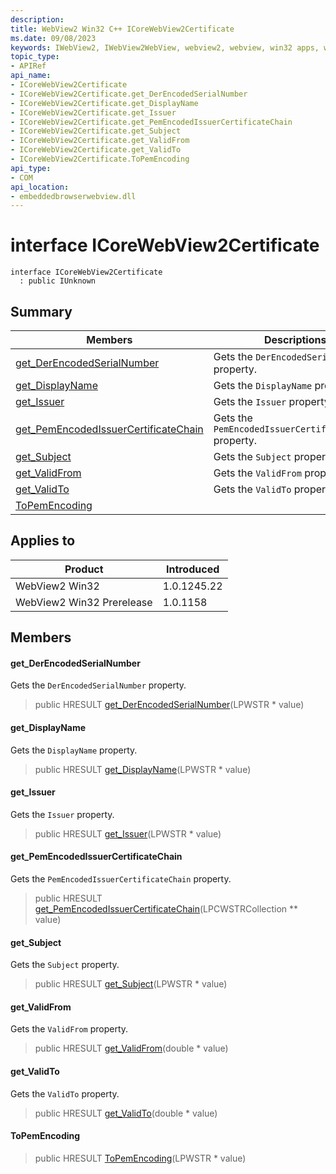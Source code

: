 ```yaml
---
description: 
title: WebView2 Win32 C++ ICoreWebView2Certificate
ms.date: 09/08/2023
keywords: IWebView2, IWebView2WebView, webview2, webview, win32 apps, win32, edge, ICoreWebView2, ICoreWebView2Controller, browser control, edge html, ICoreWebView2Certificate
topic_type: 
- APIRef
api_name:
- ICoreWebView2Certificate
- ICoreWebView2Certificate.get_DerEncodedSerialNumber
- ICoreWebView2Certificate.get_DisplayName
- ICoreWebView2Certificate.get_Issuer
- ICoreWebView2Certificate.get_PemEncodedIssuerCertificateChain
- ICoreWebView2Certificate.get_Subject
- ICoreWebView2Certificate.get_ValidFrom
- ICoreWebView2Certificate.get_ValidTo
- ICoreWebView2Certificate.ToPemEncoding
api_type:
- COM
api_location:
- embeddedbrowserwebview.dll
---
```


# interface ICoreWebView2Certificate

```
interface ICoreWebView2Certificate
  : public IUnknown
```

## Summary

 Members                        | Descriptions
--------------------------------|---------------------------------------------
[get_DerEncodedSerialNumber](#get_derencodedserialnumber) | Gets the `DerEncodedSerialNumber` property.
[get_DisplayName](#get_displayname) | Gets the `DisplayName` property.
[get_Issuer](#get_issuer) | Gets the `Issuer` property.
[get_PemEncodedIssuerCertificateChain](#get_pemencodedissuercertificatechain) | Gets the `PemEncodedIssuerCertificateChain` property.
[get_Subject](#get_subject) | Gets the `Subject` property.
[get_ValidFrom](#get_validfrom) | Gets the `ValidFrom` property.
[get_ValidTo](#get_validto) | Gets the `ValidTo` property.
[ToPemEncoding](#topemencoding) | 

## Applies to

Product                         | Introduced
--------------------------------|---------------------------------------------
WebView2 Win32            |    1.0.1245.22
WebView2 Win32 Prerelease |    1.0.1158

## Members

#### get_DerEncodedSerialNumber

Gets the `DerEncodedSerialNumber` property.

> public HRESULT [get_DerEncodedSerialNumber](#get_derencodedserialnumber)(LPWSTR * value)

#### get_DisplayName

Gets the `DisplayName` property.

> public HRESULT [get_DisplayName](#get_displayname)(LPWSTR * value)

#### get_Issuer

Gets the `Issuer` property.

> public HRESULT [get_Issuer](#get_issuer)(LPWSTR * value)

#### get_PemEncodedIssuerCertificateChain

Gets the `PemEncodedIssuerCertificateChain` property.

> public HRESULT [get_PemEncodedIssuerCertificateChain](#get_pemencodedissuercertificatechain)(LPCWSTRCollection ** value)

#### get_Subject

Gets the `Subject` property.

> public HRESULT [get_Subject](#get_subject)(LPWSTR * value)

#### get_ValidFrom

Gets the `ValidFrom` property.

> public HRESULT [get_ValidFrom](#get_validfrom)(double * value)

#### get_ValidTo

Gets the `ValidTo` property.

> public HRESULT [get_ValidTo](#get_validto)(double * value)

#### ToPemEncoding

> public HRESULT [ToPemEncoding](#topemencoding)(LPWSTR * value)

